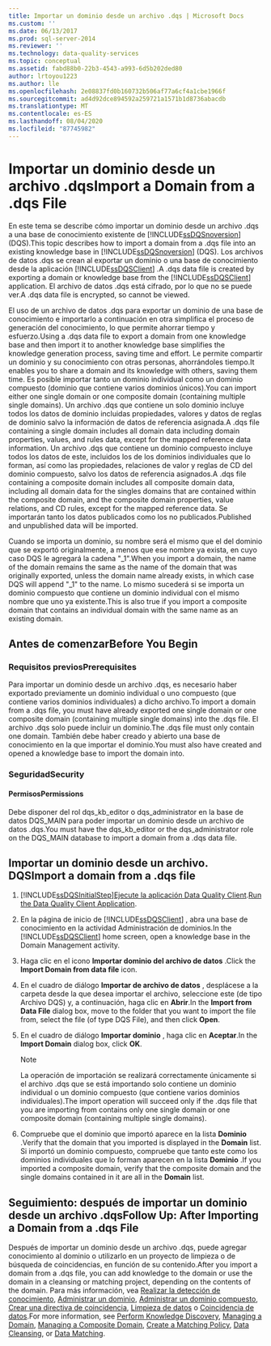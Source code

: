 ```yaml
---
title: Importar un dominio desde un archivo .dqs | Microsoft Docs
ms.custom: ''
ms.date: 06/13/2017
ms.prod: sql-server-2014
ms.reviewer: ''
ms.technology: data-quality-services
ms.topic: conceptual
ms.assetid: fabd88b0-22b3-4543-a993-6d5b202ded80
author: lrtoyou1223
ms.author: lle
ms.openlocfilehash: 2e08837fd0b160732b506af77a6cf4a1cbe1966f
ms.sourcegitcommit: ad4d92dce894592a259721a1571b1d8736abacdb
ms.translationtype: MT
ms.contentlocale: es-ES
ms.lasthandoff: 08/04/2020
ms.locfileid: "87745982"
---
```

# <a name="import-a-domain-from-a-dqs-file"></a><span data-ttu-id="63703-102">Importar un dominio desde un archivo .dqs</span><span class="sxs-lookup"><span data-stu-id="63703-102">Import a Domain from a .dqs File</span></span>
  <span data-ttu-id="63703-103">En este tema se describe cómo importar un dominio desde un archivo .dqs a una base de conocimiento existente de [!INCLUDE[ssDQSnoversion](../includes/ssdqsnoversion-md.md)] (DQS).</span><span class="sxs-lookup"><span data-stu-id="63703-103">This topic describes how to import a domain from a .dqs file into an existing knowledge base in [!INCLUDE[ssDQSnoversion](../includes/ssdqsnoversion-md.md)] (DQS).</span></span> <span data-ttu-id="63703-104">Los archivos de datos .dqs se crean al exportar un dominio o una base de conocimiento desde la aplicación [!INCLUDE[ssDQSClient](../includes/ssdqsclient-md.md)] .</span><span class="sxs-lookup"><span data-stu-id="63703-104">A .dqs data file is created by exporting a domain or knowledge base from the [!INCLUDE[ssDQSClient](../includes/ssdqsclient-md.md)] application.</span></span> <span data-ttu-id="63703-105">El archivo de datos .dqs está cifrado, por lo que no se puede ver.</span><span class="sxs-lookup"><span data-stu-id="63703-105">A .dqs data file is encrypted, so cannot be viewed.</span></span>  
  
 <span data-ttu-id="63703-106">El uso de un archivo de datos .dqs para exportar un dominio de una base de conocimiento e importarlo a continuación en otra simplifica el proceso de generación del conocimiento, lo que permite ahorrar tiempo y esfuerzo.</span><span class="sxs-lookup"><span data-stu-id="63703-106">Using a .dqs data file to export a domain from one knowledge base and then import it to another knowledge base simplifies the knowledge generation process, saving time and effort.</span></span> <span data-ttu-id="63703-107">Le permite compartir un dominio y su conocimiento con otras personas, ahorrándoles tiempo.</span><span class="sxs-lookup"><span data-stu-id="63703-107">It enables you to share a domain and its knowledge with others, saving them time.</span></span> <span data-ttu-id="63703-108">Es posible importar tanto un dominio individual como un dominio compuesto (dominio que contiene varios dominios únicos).</span><span class="sxs-lookup"><span data-stu-id="63703-108">You can import either one single domain or one composite domain (containing multiple single domains).</span></span> <span data-ttu-id="63703-109">Un archivo .dqs que contiene un solo dominio incluye todos los datos de dominio incluidas propiedades, valores y datos de reglas de dominio salvo la información de datos de referencia asignada.</span><span class="sxs-lookup"><span data-stu-id="63703-109">A .dqs file containing a single domain includes all domain data including domain properties, values, and rules data, except for the mapped reference data information.</span></span> <span data-ttu-id="63703-110">Un archivo .dqs que contiene un dominio compuesto incluye todos los datos de este, incluidos los de los dominios individuales que lo forman, así como las propiedades, relaciones de valor y reglas de CD del dominio compuesto, salvo los datos de referencia asignados.</span><span class="sxs-lookup"><span data-stu-id="63703-110">A .dqs file containing a composite domain includes all composite domain data, including all domain data for the singles domains that are contained within the composite domain, and the composite domain properties, value relations, and CD rules, except for the mapped reference data.</span></span> <span data-ttu-id="63703-111">Se importarán tanto los datos publicados como los no publicados.</span><span class="sxs-lookup"><span data-stu-id="63703-111">Published and unpublished data will be imported.</span></span>  
  
 <span data-ttu-id="63703-112">Cuando se importa un dominio, su nombre será el mismo que el del dominio que se exportó originalmente, a menos que ese nombre ya exista, en cuyo caso DQS le agregará la cadena "_1".</span><span class="sxs-lookup"><span data-stu-id="63703-112">When you import a domain, the name of the domain remains the same as the name of the domain that was originally exported, unless the domain name already exists, in which case DQS will append "_1" to the name.</span></span> <span data-ttu-id="63703-113">Lo mismo sucederá si se importa un dominio compuesto que contiene un dominio individual con el mismo nombre que uno ya existente.</span><span class="sxs-lookup"><span data-stu-id="63703-113">This is also true if you import a composite domain that contains an individual domain with the same name as an existing domain.</span></span>  
  
##  <a name="before-you-begin"></a><a name="BeforeYouBegin"></a> <span data-ttu-id="63703-114">Antes de comenzar</span><span class="sxs-lookup"><span data-stu-id="63703-114">Before You Begin</span></span>  
  
###  <a name="prerequisites"></a><a name="Prerequisites"></a> <span data-ttu-id="63703-115">Requisitos previos</span><span class="sxs-lookup"><span data-stu-id="63703-115">Prerequisites</span></span>  
 <span data-ttu-id="63703-116">Para importar un dominio desde un archivo .dqs, es necesario haber exportado previamente un dominio individual o uno compuesto (que contiene varios dominios individuales) a dicho archivo.</span><span class="sxs-lookup"><span data-stu-id="63703-116">To import a domain from a .dqs file, you must have already exported one single domain or one composite domain (containing multiple single domains) into the .dqs file.</span></span> <span data-ttu-id="63703-117">El archivo .dqs solo puede incluir un dominio.</span><span class="sxs-lookup"><span data-stu-id="63703-117">The .dqs file must only contain one domain.</span></span> <span data-ttu-id="63703-118">También debe haber creado y abierto una base de conocimiento en la que importar el dominio.</span><span class="sxs-lookup"><span data-stu-id="63703-118">You must also have created and opened a knowledge base to import the domain into.</span></span>  
  
###  <a name="security"></a><a name="Security"></a> <span data-ttu-id="63703-119">Seguridad</span><span class="sxs-lookup"><span data-stu-id="63703-119">Security</span></span>  
  
####  <a name="permissions"></a><a name="Permissions"></a> <span data-ttu-id="63703-120">Permisos</span><span class="sxs-lookup"><span data-stu-id="63703-120">Permissions</span></span>  
 <span data-ttu-id="63703-121">Debe disponer del rol dqs_kb_editor o dqs_administrator en la base de datos DQS_MAIN para poder importar un dominio desde un archivo de datos .dqs.</span><span class="sxs-lookup"><span data-stu-id="63703-121">You must have the dqs_kb_editor or the dqs_administrator role on the DQS_MAIN database to import a domain from a .dqs data file.</span></span>  
  
##  <a name="import-a-domain-from-a-dqs-file"></a><a name="Import"></a><span data-ttu-id="63703-122">Importar un dominio desde un archivo. DQS</span><span class="sxs-lookup"><span data-stu-id="63703-122">Import a domain from a .dqs file</span></span>  
  
1.  [!INCLUDE[ssDQSInitialStep](../includes/ssdqsinitialstep-md.md)]<span data-ttu-id="63703-123">[Ejecute la aplicación Data Quality Client](../../2014/data-quality-services/run-the-data-quality-client-application.md).</span><span class="sxs-lookup"><span data-stu-id="63703-123">[Run the Data Quality Client Application](../../2014/data-quality-services/run-the-data-quality-client-application.md).</span></span>  
  
2.  <span data-ttu-id="63703-124">En la página de inicio de [!INCLUDE[ssDQSClient](../includes/ssdqsclient-md.md)] , abra una base de conocimiento en la actividad Administración de dominios.</span><span class="sxs-lookup"><span data-stu-id="63703-124">In the [!INCLUDE[ssDQSClient](../includes/ssdqsclient-md.md)] home screen, open a knowledge base in the Domain Management activity.</span></span>  
  
3.  <span data-ttu-id="63703-125">Haga clic en el icono **Importar dominio del archivo de datos** .</span><span class="sxs-lookup"><span data-stu-id="63703-125">Click the **Import Domain from data file** icon.</span></span>  
  
4.  <span data-ttu-id="63703-126">En el cuadro de diálogo **Importar de archivo de datos** , desplácese a la carpeta desde la que desea importar el archivo, seleccione este (de tipo Archivo DQS) y, a continuación, haga clic en **Abrir**.</span><span class="sxs-lookup"><span data-stu-id="63703-126">In the **Import from Data File** dialog box, move to the folder that you want to import the file from, select the file (of type DQS File), and then click **Open**.</span></span>  
  
5.  <span data-ttu-id="63703-127">En el cuadro de diálogo **Importar dominio** , haga clic en **Aceptar**.</span><span class="sxs-lookup"><span data-stu-id="63703-127">In the **Import Domain** dialog box, click **OK**.</span></span>  
  
    > [!NOTE]  
    >  <span data-ttu-id="63703-128">La operación de importación se realizará correctamente únicamente si el archivo .dqs que se está importando solo contiene un dominio individual o un dominio compuesto (que contiene varios dominios individuales).</span><span class="sxs-lookup"><span data-stu-id="63703-128">The import operation will succeed only if the .dqs file that you are importing from contains only one single domain or one composite domain (containing multiple single domains).</span></span>  
  
6.  <span data-ttu-id="63703-129">Compruebe que el dominio que importó aparece en la lista **Dominio** .</span><span class="sxs-lookup"><span data-stu-id="63703-129">Verify that the domain that you imported is displayed in the **Domain** list.</span></span> <span data-ttu-id="63703-130">Si importó un dominio compuesto, compruebe que tanto este como los dominios individuales que lo forman aparecen en la lista **Dominio** .</span><span class="sxs-lookup"><span data-stu-id="63703-130">If you imported a composite domain, verify that the composite domain and the single domains contained in it are all in the **Domain** list.</span></span>  
  
##  <a name="follow-up-after-importing-a-domain-from-a-dqs-file"></a><a name="FollowUp"></a> <span data-ttu-id="63703-131">Seguimiento: después de importar un dominio desde un archivo .dqs</span><span class="sxs-lookup"><span data-stu-id="63703-131">Follow Up: After Importing a Domain from a .dqs File</span></span>  
 <span data-ttu-id="63703-132">Después de importar un dominio desde un archivo .dqs, puede agregar conocimiento al dominio o utilizarlo en un proyecto de limpieza o de búsqueda de coincidencias, en función de su contenido.</span><span class="sxs-lookup"><span data-stu-id="63703-132">After you import a domain from a .dqs file, you can add knowledge to the domain or use the domain in a cleansing or matching project, depending on the contents of the domain.</span></span> <span data-ttu-id="63703-133">Para más información, vea [Realizar la detección de conocimiento](../../2014/data-quality-services/perform-knowledge-discovery.md), [Administrar un dominio](../../2014/data-quality-services/managing-a-domain.md), [Administrar un dominio compuesto](../../2014/data-quality-services/managing-a-composite-domain.md), [Crear una directiva de coincidencia](../../2014/data-quality-services/create-a-matching-policy.md), [Limpieza de datos](../../2014/data-quality-services/data-cleansing.md) o [Coincidencia de datos](../../2014/data-quality-services/data-matching.md).</span><span class="sxs-lookup"><span data-stu-id="63703-133">For more information, see [Perform Knowledge Discovery](../../2014/data-quality-services/perform-knowledge-discovery.md), [Managing a Domain](../../2014/data-quality-services/managing-a-domain.md), [Managing a Composite Domain](../../2014/data-quality-services/managing-a-composite-domain.md), [Create a Matching Policy](../../2014/data-quality-services/create-a-matching-policy.md), [Data Cleansing](../../2014/data-quality-services/data-cleansing.md), or [Data Matching](../../2014/data-quality-services/data-matching.md).</span></span>  
  
  
